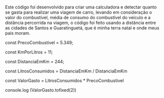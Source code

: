 Este código foi desenvolvido para criar uma calculadora e detectar quanto se gasta para realizar uma viagem de carro, levando em consideração o valor do combustível, média de consumo do combustível do veículo e a distância percorrida na viagem, o código foi feito usando a distância entre as cidades de Santos e Guaratinguetá, que é minha terra natal e onde meus pais moram.

const PrecoCombustivel = 5.349;

const KmPorLitros = 11;

const DistanciaEmKm = 244;

const LitrosConsumidos = DistanciaEmKm / DistanciaEmKm

const ValorGasto = LitrosConsumidos * PrecoCombustivel

console.log (ValorGasto.tofixed(2))
